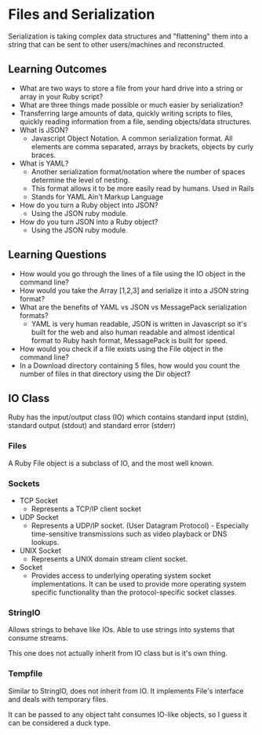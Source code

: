 # Files and Serialization

Serialization is taking complex data structures and "flattening" them into a string that can be sent to other users/machines and reconstructed.

## Learning Outcomes

- What are two ways to store a file from your hard drive into a string or array in your Ruby script?
- What are three things made possible or much easier by serialization?
- Transferring large amounts of data, quickly writing scripts to files, quickly reading information from a file, sending objects/data structures.
- What is JSON?
  - Javascript Object Notation. A common serialization format. All elements are comma separated, arrays by brackets, objects by curly braces.
- What is YAML?
  - Another serialization format/notation where the number of spaces determine the level of nesting.
  - This format allows it to be more easily read by humans. Used in Rails
  - Stands for YAML Ain't Markup Language
- How do you turn a Ruby object into JSON?
  - Using the JSON ruby module.
- How do you turn JSON into a Ruby object?
  - Using the JSON ruby module.

## Learning Questions

- How would you go through the lines of a file using the IO object in the command line?
- How would you take the Array [1,2,3] and serialize it into a JSON string format?
- What are the benefits of YAML vs JSON vs MessagePack serialization formats?
  - YAML is very human readable, JSON is written in Javascript so it's built for the web and also human readable and almost identical format to Ruby hash format, MessagePack is built for speed.
- How would you check if a file exists using the File object in the command line?
- In a Download directory containing 5 files, how would you count the number of files in that directory using the Dir object?

## IO Class

Ruby has the input/output class (IO) which contains standard input (stdin), standard output (stdout) and standard error (stderr)

### Files

A Ruby File object is a subclass of IO, and the most well known.

### Sockets

- TCP Socket
  - Represents a TCP/IP client socket
- UDP Socket
  - Represents a UDP/IP socket. (User Datagram Protocol) - Especially time-sensitive transmissions such as video playback or DNS lookups.
- UNIX Socket
  - Represents a UNIX domain stream client socket.
- Socket
  - Provides access to underlying operating system socket implementations. It can be used to provide more operating system specific functionality than the protocol-specific socket classes.

### StringIO

Allows strings to behave like IOs. Able to use strings into systems that consume streams.

This one does not actually inherit from IO class but is it's own thing.

### Tempfile

Similar to StringIO, does not inherit from IO. It implements File's interface and deals with temporary files.

It can be passed to any object taht consumes IO-like objects, so I guess it can be considered a duck type.
